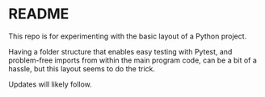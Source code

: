 # README

This repo is for experimenting with the basic layout of a Python project.

Having a folder structure that enables easy testing with Pytest, and problem-free imports from within the main program code, can be a bit of a hassle, but this layout seems to do the trick.

Updates will likely follow.
